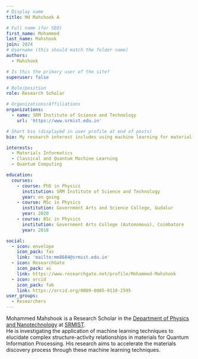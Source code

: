 ```yaml
---
# Display name
title: Md Mahshook A

# Full name (for SEO)
first_name: Mohammed
last_name: Mahshook
join: 2024
# Username (this should match the folder name)
authors:
  - Mahshook

# Is this the primary user of the site?
superuser: false

# Role/position
role: Research Scholar

# Organizations/Affiliations
organizations:
  - name: SRM Institute of Science and Technology
    url: 'https://www.srmist.edu.in'

# Short bio (displayed in user profile at end of posts)
bio: My research interest includes using machine learning for material property prediction and accelerated materials discovery.

interests:
  - Materials Informatics
  - Classical and Quantum Machine Learning
  - Quantum Computing

education:
  courses:
    - course: PhD in Physics
      institution: SRM Institute of Science and Technology
      year: on going
    - course: MSc in Physics
      institution: Government Arts and Science College, Gudalur
      year: 2020
    - course: BSc in Physics
      institution: Government Arts College (Autonomous), Coimbatore
      year: 2018

social:
  - icon: envelope
    icon_pack: fas
    link: 'mailto:mm8684@srmist.edu.in'
  - icon: ResearchGate
    icon_pack: ai
    link: https://www.researchgate.net/profile/Mohammed-Mahshook
  - icon: orcid
    icon_pack: fab
    link: https://orcid.org/0009-0005-9118-2595
user_groups:
  - Researchers
---
```


Mohammed Mahshook is a Research Scholar in the [Department of Physics and Nanotechnology](https://www.srmist.edu.in/department/department-of-physics-and-nanotechnology/) at [SRMIST](https://www.srmist.edu.in). <br>
  He is investigating the application of machine learning techniques to elucidate complex structure-activity relationships in materials for Quantum Information Processing. His research aims to accelerate the materials discovery process through these machine learning techniques.
